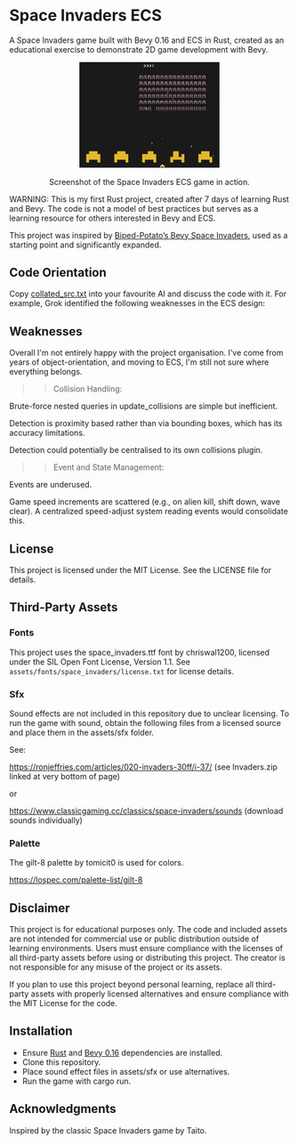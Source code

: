 # Space Invaders ECS
A Space Invaders game built with Bevy 0.16 and ECS in Rust, created as an educational exercise to demonstrate 2D game development with Bevy.

<div align="center">
  <img src="assets/screenshot.png" alt="Screenshot of Space Invaders ECS" width="50%"/>
  <p>Screenshot of the Space Invaders ECS game in action.</p>
</div>

WARNING: This is my first Rust project, created after 7 days of learning Rust and Bevy. The code is not a model of best practices but serves as a learning resource for others interested in Bevy and ECS.

This project was inspired by [Biped-Potato’s Bevy Space Invaders](https://github.com/Biped-Potato/bevy_space_invaders), used as a starting point and significantly expanded.

## Code Orientation

Copy [collated_src.txt](assets/collated_src.txt) into your favourite AI and discuss the code with it. For example, Grok identified the following weaknesses in the ECS design:

## Weaknesses

Overall I'm not entirely happy with the project organisation. I've come from years of object-orientation, and moving to ECS, I'm still not sure where everything belongs.

>> Collision Handling:

Brute-force nested queries in update_collisions are simple but inefficient.

Detection is proximity based rather than via bounding boxes, which has its accuracy limitations.

Detection could potentially be centralised to its own collisions plugin.

>> Event and State Management:

Events are underused.

Game speed increments are scattered (e.g., on alien kill, shift down, wave clear). A centralized speed-adjust system reading events would consolidate this.

## License

This project is licensed under the MIT License. See the LICENSE file for details.

## Third-Party Assets

### Fonts
This project uses the space_invaders.ttf font by chriswal1200, licensed under the SIL Open Font License, Version 1.1. See `assets/fonts/space_invaders/license.txt` for license details.

### Sfx

Sound effects are not included in this repository due to unclear licensing. To run the game with sound, obtain the following files from a licensed source and place them in the assets/sfx folder.

See:

https://ronjeffries.com/articles/020-invaders-30ff/i-37/ (see Invaders.zip linked at very bottom of page)

or

https://www.classicgaming.cc/classics/space-invaders/sounds (download sounds individually)

### Palette

The gilt-8 palette by tomicit0 is used for colors.

https://lospec.com/palette-list/gilt-8

## Disclaimer

This project is for educational purposes only. The code and included assets are not intended for commercial use or public distribution outside of learning environments. Users must ensure compliance with the licenses of all third-party assets before using or distributing this project. The creator is not responsible for any misuse of the project or its assets.

If you plan to use this project beyond personal learning, replace all third-party assets with properly licensed alternatives and ensure compliance with the MIT License for the code.

## Installation

- Ensure [Rust](https://www.rust-lang.org/learn/get-started) and [Bevy 0.16](https://bevy.org/learn/quick-start/getting-started) dependencies are installed.
- Clone this repository.
- Place sound effect files in assets/sfx or use alternatives.
- Run the game with cargo run.

## Acknowledgments

Inspired by the classic Space Invaders game by Taito.
